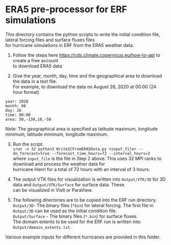 # ERA5 pre-processor for ERF simulations

This directory contains the python scripts to write the initial condition file, lateral forcing files and surface fluxes files  
for hurricane simulations in ERF from the ERA5 weather data.

1. Follow the steps here https://cds.climate.copernicus.eu/how-to-api to create a free account   
   to download ERA5 data

2. Give the year, month, day, time and the geographical area to download the data in a text file.  
For example, to download the data on August 26, 2020 at 00:00 (24 hour format)
```
year: 2020
month: 08
day: 26
time: 00:00
area: 50,-130,10,-50
```
Note: The geographical area is specified as latitude maximum, longitude minimum, latitude minimum, longitude maximum.

3. Run the script.    
`srun -n 32 python3 WriteICFromERA5Data.py <input_file> --do_forecast=true --forecast_time_hours=72 --interval_hours=3`    
where `input_file` is the file in Step 2 above. This uses 32 MPI ranks to download and process the weather data for    
hurricane Henri for a total of 72 hours with an interval of 3 hours.   

4. The output VTK files for visualization is written into  `Output/VTK/3D` for 3D data and `Output/VTK/Surface` for surface data. These  
can be visualized in VisIt or ParaView. 

5. The following directories are to be copied into the ERF run directory.  
`Output/3D`- The binary files (`*bin`) for lateral forcing. The first file in `Output/3D` can be used as the initial condition file.   
`Output/Surface` -  The binary files (`*.bin`) for surface fluxes.  
The domain extents to be used for the ERF run is written into `Output/domain_extents.txt`.  

Various example inputs for different hurricanes are provided in this folder. 

